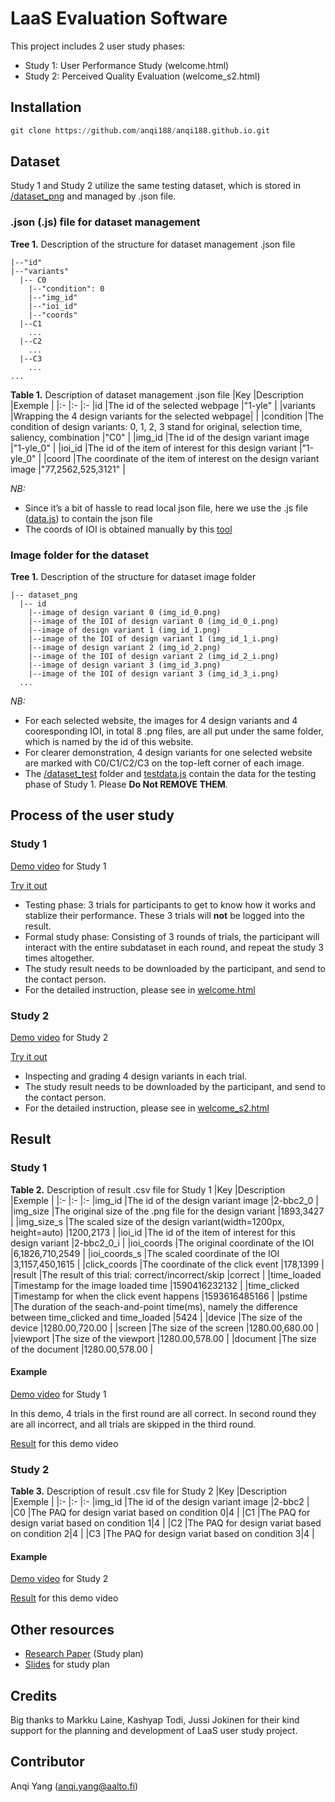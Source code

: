 # LaaS Evaluation Software
This project includes 2 user study phases:
- Study 1: User Performance Study (welcome.html)
- Study 2: Perceived Quality Evaluation (welcome_s2.html)

## Installation
```python
git clone https://github.com/anqi188/anqi188.github.io.git
```

## Dataset
Study 1 and Study 2 utilize the same testing dataset, which is stored in [/dataset_png](https://github.com/anqi188/anqi188.github.io/tree/master/dataset_png) and managed by .json file.

### .json (.js) file for dataset management
**Tree 1.** Description of the structure for dataset management .json file
```
|--"id"
|--"variants"
  |-- C0
    |--"condition": 0
    |--"img_id"
    |--"ioi_id"
    |--"coords"
  |--C1
    ...
  |--C2
    ...
  |--C3
    ...
...
```
  
**Table 1.** Description of dataset management .json file
|Key  |Description            |Exemple  |
|:-   |:-                     |:-
|id   |The id of the selected webpage |"1-yle"  |
|variants |Wrapping the 4 design variants for the selected webpage|  |
|condition  |The condition of design variants: 0, 1, 2, 3 stand for original, selection time, saliency, combination |"C0" |
|img_id |The id of the design variant image |"1-yle_0"  |
|ioi_id |The id of the item of interest for this design variant |"1-yle_0"  |
|coord  |The coordinate of the item of interest on the design variant image |"77,2562,525,3121" |

*NB:* 
- Since it’s a bit of hassle to read local json file, here we use the .js file ([data.js](https://github.com/anqi188/anqi188.github.io/blob/master/js/data.js)) to contain the json file
- The coords of IOI is obtained manually by this [tool](https://www.image-map.net/)

### Image folder for the dataset
**Tree 1.** Description of the structure for dataset image folder
```
|-- dataset_png
  |-- id
    |--image of design variant 0 (img_id_0.png)
    |--image of the IOI of design variant 0 (img_id_0_i.png)
    |--image of design variant 1 (img_id_1.png)
    |--image of the IOI of design variant 1 (img_id_1_i.png)
    |--image of design variant 2 (img_id_2.png)
    |--image of the IOI of design variant 2 (img_id_2_i.png)
    |--image of design variant 3 (img_id_3.png)
    |--image of the IOI of design variant 3 (img_id_3_i.png)
  ...
```

*NB:* 
- For each selected website, the images for 4 design variants and 4 cooresponding IOI, in total 8 .png files, are all put under the same folder, which is named by the id of this website.
- For clearer demonstration, 4 design variants for one selected website are marked with C0/C1/C2/C3 on the top-left corner of each image.
- The [/dataset_test](https://github.com/anqi188/anqi188.github.io/tree/master/dataset_test) folder and [testdata.js](https://github.com/anqi188/anqi188.github.io/blob/master/js/testdata.js) contain the data for the testing phase of Study 1. Please **Do Not REMOVE THEM**.

## Process of the user study
### Study 1 
[Demo video](https://drive.google.com/file/d/1HFqTButZFzcvyVd8wyzVeT-1x_x68FnQ/view?usp=sharing) for Study 1

[Try it out](https://anqi188.github.io/welcome.html)

- Testing phase: 3 trials for participants to get to know how it works and stablize their performance. These 3 trials will **not** be logged into the result.
- Formal study phase: Consisting of 3 rounds of trials, the participant will interact with the entire subdataset in each round, and repeat the study 3 times altogether.
- The study result needs to be downloaded by the participant, and send to the contact person.
- For the detailed instruction, please see in [welcome.html](https://github.com/anqi188/anqi188.github.io/blob/master/welcome.html)
### Study 2
[Demo video](https://drive.google.com/file/d/14dW0QNpL1puop0k9VBWqko8_ejKVGcp2/view?usp=sharing) for Study 2

[Try it out](https://anqi188.github.io/welcome_s2.html)

- Inspecting and grading 4 design variants in each trial.
- The study result needs to be downloaded by the participant, and send to the contact person.
- For the detailed instruction, please see in [welcome_s2.html](https://github.com/anqi188/anqi188.github.io/blob/master/welcome_s2.html)

## Result
### Study 1
**Table 2.** Description of result .csv file for Study 1
|Key  |Description            |Exemple  |
|:-   |:-                     |:-
|img_id |The id of the design variant image |2-bbc2_0  |
|img_size |The original size of the .png file for the design variant |1893,3427  |
|img_size_s |The scaled size of the design variant(width=1200px, height=auto) |1200,2173  |
|ioi_id |The id of the item of interest for this design variant |2-bbc2_0_i  |
|ioi_coords |The original coordinate of the IOI  |6,1826,710,2549  |
|ioi_coords_s |The scaled coordinate of the IOI  |3,1157,450,1615  |
|click_coords |The coordinate of the click event |178,1399  |
|result |The result of this trial: correct/incorrect/skip |correct  |
|time_loaded  |Timestamp for the image loaded time  |1590416232132  |
|time_clicked |Timestamp for when the click event happens |1593616485166  |
|pstime |The duration of the seach-and-point time(ms), namely the difference between time_clicked and time_loaded |5424 |
|device |The size of the device |1280.00,720.00 |
|screen |The size of the screen |1280.00,680.00 |
|viewport |The size of the viewport |1280.00,578.00 |
|document |The size of the document |1280.00,578.00 |

#### Example
[Demo video](https://drive.google.com/file/d/1HFqTButZFzcvyVd8wyzVeT-1x_x68FnQ/view?usp=sharing) for Study 1

In this demo, 4 trials in the first round are all correct. In second round they are all incorrect, and all trials are skipped in the third round.

[Result](https://github.com/anqi188/anqi188.github.io/blob/master/anqi_22_Female_S1%20.csv) for this demo video

### Study 2
**Table 3.** Description of result .csv file for Study 2
|Key  |Description            |Exemple  |
|:-   |:-                     |:-
|img_id |The id of the design variant image |2-bbc2  |
|C0   |The PAQ for design variat based on condition 0|4 |
|C1   |The PAQ for design variat based on condition 1|4 |
|C2   |The PAQ for design variat based on condition 2|4 |
|C3   |The PAQ for design variat based on condition 3|4 |

#### Example
[Demo video](https://drive.google.com/file/d/14dW0QNpL1puop0k9VBWqko8_ejKVGcp2/view?usp=sharing) for Study 2

[Result](https://github.com/anqi188/anqi188.github.io/blob/master/anqi_22_Female_S1%20.csv) for this demo video

## Other resources
- [Research Paper](https://docs.google.com/document/d/1BIt8EA-dHLKCPPqzCua4hqiTfUZBci4Qc3pR8m8LZRE/edit?usp=sharing) (Study plan)
- [Slides](https://docs.google.com/presentation/d/1dYSswe6V1nCt215ZSHnTfElFrPhNNFNL3xya5v47DKs/edit?usp=sharing) for study plan

## Credits
Big thanks to Markku Laine, Kashyap Todi, Jussi Jokinen for their kind support for the planning and development of LaaS user study project.

## Contributor
Anqi Yang (anqi.yang@aalto.fi)



